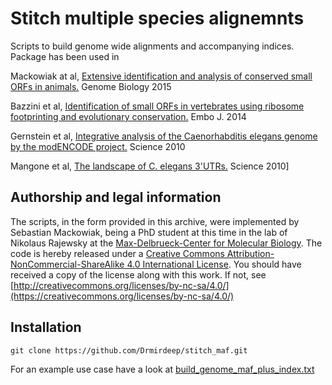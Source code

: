 # Stitch multiple species alignemnts
Scripts to build genome wide alignments and accompanying indices. Package has been used in

Mackowiak at al, [Extensive identification and analysis of conserved small ORFs in animals.](https://pubmed.ncbi.nlm.nih.gov/26364619) Genome Biology 2015

Bazzini et al, [Identification of small ORFs in vertebrates using ribosome footprinting and evolutionary conservation.](https://pubmed.ncbi.nlm.nih.gov/24705786/) Embo J. 2014

Gernstein et al, [Integrative analysis of the Caenorhabditis elegans genome by the modENCODE project.](https://pubmed.ncbi.nlm.nih.gov/21177976/) Science 2010

Mangone et al, [The landscape of C. elegans 3'UTRs.](https://pubmed.ncbi.nlm.nih.gov/20522740/) Science 2010]

## Authorship and legal information
The scripts, in the form provided in this archive, were implemented by Sebastian Mackowiak, being a PhD student at this time in the lab of Nikolaus Rajewsky at the [Max-Delbrueck-Center for Molecular Biology](https://www.mdc-berlin.de/1151037/en/research/research_teams/systems_biology_of_gene_regulatory_elements). The code is hereby released under a
[Creative Commons Attribution-NonCommercial-ShareAlike 4.0 International License](LICENSE).
You should have received a copy of the license along with this
work. If not, see [http://creativecommons.org/licenses/by-nc-sa/4.0/](https://creativecommons.org/licenses/by-nc-sa/4.0/)

## Installation

```
git clone https://github.com/Drmirdeep/stitch_maf.git
```

For an example use case have a look at [build_genome_maf_plus_index.txt](build_genome_maf_plus_index.txt)

